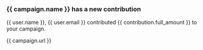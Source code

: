 ### {{ campaign.name }} has a new contribution

{{ user.name }}, {{ user.email }} contributed {{ contribution.full_amount }} to your campaign.

{{ campaign.url }}
